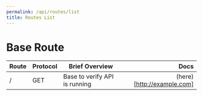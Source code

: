 ```yaml
---
permalink: /api/routes/list
title: Routes List
---
```


# Base Route

| Route | Protocol  | Brief Overview | Docs  |
| ------| --------- | -------------- | -----:|
| /     | GET       | Base to verify API is running | (here)[http://example.com]
